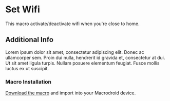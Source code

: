 # Set Wifi

This macro activate/deactivate wifi when you're close to home.

## Additional Info

Lorem ipsum dolor sit amet, consectetur adipiscing elit. Donec ac ullamcorper sem. Proin dui nulla, hendrerit id gravida et, consectetur at dui. Ut sit amet ligula turpis. Nullam posuere elementum feugiat. Fusce mollis luctus ex ut suscipit.

### Macro Installation

[Download the macro](Set_Wifi.json) and import into your Macrodroid device.
